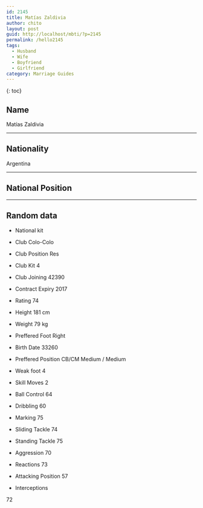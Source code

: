 ```yaml
---
id: 2145
title: Matías Zaldivia
author: chito
layout: post
guid: http://localhost/mbti/?p=2145
permalink: /hello2145
tags:
  - Husband
  - Wife
  - Boyfriend
  - Girlfriend
category: Marriage Guides
---
```



{: toc}


## Name  
Matías Zaldivia 

* * *

## Nationality  
Argentina 

* * *

## National Position 

* * *

## Random data 

  * National kit 
  * Club 
Colo-Colo 

  * Club Position 
Res 

  * Club Kit 
4 

  * Club Joining 
42390 

  * Contract Expiry 
2017 

  * Rating 
74 

  * Height 
181 cm 

  * Weight 
79 kg 

  * Preffered Foot 
Right 

  * Birth Date 
33260 

  * Preffered Position 
CB/CM Medium / Medium 

  * Weak foot 
4 

  * Skill Moves 
2 

  * Ball Control 
64 

  * Dribbling 
60 

  * Marking 
75 

  * Sliding Tackle 
74 

  * Standing Tackle 
75 

  * Aggression 
70 

  * Reactions 
73 

  * Attacking Position 
57 

  * Interceptions 

72</ul>